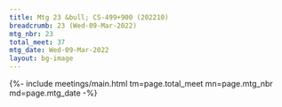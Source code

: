 ```yaml
---
title: Mtg 23 &bull; CS-499+900 (202210)
breadcrumb: 23 (Wed-09-Mar-2022)
mtg_nbr: 23
total_meet: 37
mtg_date: Wed-09-Mar-2022
layout: bg-image
---
```


{%- include meetings/main.html
    tm=page.total_meet
    mn=page.mtg_nbr
    md=page.mtg_date
-%}
